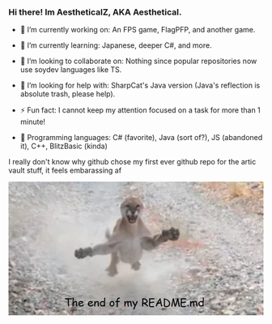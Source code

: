 ### Hi there! Im AestheticalZ, AKA Aesthetical.

- 🔭 I’m currently working on:
An FPS game, FlagPFP, and another game.

- 🌱 I’m currently learning:
Japanese, deeper C#, and more.

- 👯 I’m looking to collaborate on:
Nothing since popular repositories now use soydev languages like TS.

- 🤔 I’m looking for help with:
SharpCat's Java version (Java's reflection is absolute trash, please help).

- ⚡ Fun fact:
I cannot keep my attention focused on a task for more than 1 minute!

- 💾 Programming languages:
C# (favorite), Java (sort of?), JS (abandoned it), C++, BlitzBasic (kinda)

I really don't know why github chose my first ever github repo for the artic vault stuff, it feels embarassing af

![plinkna](PLINKNAEND.PNG)
